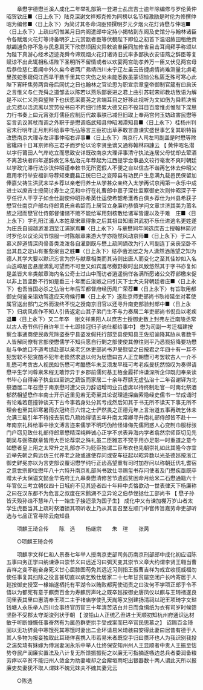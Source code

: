 <!-- { "loadSidebar": true } -->
　　章懋字德懋兰溪人成化二年举礼部第一登进士乩庶吉士逾年除编修与罗伦黄仲昭贺钦庄■〈日上永下〉陆克深谢文祥郑克修为同榜以名节相激励是时伦为修撰仲昭为编修■〈日上永下〉为简讨其冬命词臣预撰明岁元夕烟火花灯诗懋与仲昭■〈日上永下〉上疏曰切惟某月日内阁遣郎中定持小揭帖到东阁及史馆分与翰林诸臣令各赋烟火花灯等诗备明岁上元赏翫者臣等伏覩陛下即位之初首下温诏赦田租绝贡献蠲逋负停不急与民息肩天下欣然顷因灾异敕谕羣臣同加修省目击耳闻拜手称颂以为陛下真游心经术迈迹尧舜今谛观烟火花灯诸诗旧式率多鄙执衣安语燕之辞臣等复赋谅不出此辄相私语陛下圣明所不留情或者以欢宴两宫助孝养万一臣又伏见两宫母后恭俭慈仁着闻中外久矣今者两广弗靖四川未宁辽左虽云告捷虏情尚难测量北虏毛里孩蛇豕窥伺江西旱干数千里其它灾伤之处未能悉数虽蒙诏恤公私匮乏殊可寒心此陛下宵旰焦劳两宫母后同忧之日也翰林之官论思为职宣宗章皇帝御制官箴有曰启沃之言惟义与仁尧舜之道邹孟以陈若以燕乐鄙亵进之君上曲引苏轼宋祁教坊致语为解是不以仁义尧舜望陛下也伏愿采蒭荛之言端耳目之好移此视听为文如伤为舜若决省此宂费以活流离以赏劳役书曰不矜细行终累大德又曰不役耳目百度惟贞惟陛下深思力行书奏上曰元宵张灯儒臣应制历代故事朕已减但旧取上奉两宫何玉妨政害民懋等妄言讥议其杖而调之外职于是懋调临武知县仲昭湘潭知县■〈日上永下〉桂杨州判官未行明年正月刑科给事中毛弘等言三臣初出草茅敢言直谏实盛世事乞复其职特旨改懋南京大理寺左评事仲昭右评事■〈日上永下〉南京行人司左司副盖是时懋等除官纔四十日耳京师称三君子而罗伦以论李贤坐谪又通称翰林四諌云 【 黄仲昭名潜以字行莆田人气岸屹立而思致安详既改南京大理评事清守执法连居父母忧却去荤酒不离苫块者四年遂辞疾乞朱弘治元年荐起为江西提学佥事品文较行毫发不爽时朝廷以学政宂滞行法沙汰仲昭谨奉敕书无所宽假人不便之自以信古不谐再乞休去仲昭父嘉用孝行举安福训导荐知束鹿县正统巳巳之变障县有功民户生息满九载邑民保留加俸嘉父祷生洪武末举乡荐以亲老归养士从学甚众亲终入太学再试京闱第一永乐中成进士以庶吉士授简讨寿生之见和中行在礼曹郎中嘉子深仕监察御史次则仲昭深子干亨任行人干亨子如金仕副使仲昭孙希英仕运使希韶希濩希白俱乡荐仕为州县希获子懋官仕南京户部右侍郎黄氏自希韶而上居官立身廉约恭慎学问文章世济其美为莆名族之冠而懋官仕侍郎督储储不赡不能给军用刻核散给诸军皆讙以及于难　庄■〈日上永下〉字孔阳江浦人本姓章宋章得象之后其祖曰知甫洪武初不乐仕进逃名更姓遂为庄氏自闽越游淮泗至江浦家焉■〈日上永下〉与章懋同年同选庶吉士授翰林简讨时罗伦以议论风节惊服一时陈献章来游大学亦隐然风动京师■〈日上永下〉于二人慕义醉道情深肉骨善类泼泼各自濯劘既与懋上疏同谪改为行人司副连丁亲丧坚卧不出其县之定山有峯壑泉亩之胜■〈日上永下〉结亭凿池居之为人潇然洒落望之知为德人其学大要以默识忘言为宗与献章相类而其诗则出唐人而变化之至其佳妙如入名山迭嶂层峦悬崖滴乳可望而不可至又如宾羞尽撤野蔌时出风致悠然其于字书亦复如是盖皆大率类献章海内名公奇士过山中而访者逍遥徜徉各满所愿诸公交荐部檄来促以非上旨坚卧不行如是垂三十年而丘浚嫉之曰引天下士大夫背朝廷者庄■〈日上永下〉也吾当国必杀之弘治七年后军都督府经历周广荣荐■〈日上永下〉有旨取用都御史何鉴亲诣劝驾遣应天府候行■〈日上永下〉遂赴京师吏部尚书耿裕延坐对茗使属官送出部门之外而浚终不悦之授南京旧官以还寻升南吏部验封郎中■〈日上永下〉归病风疾作不知人引告返定山其子弟门生不与力奏居二年吏部尚书倪岳以老疾退■〈日上永下〉又二年卒　谢文祥耒阳人以庶吉士授御史数上封弗左迁南陵丞常以古人奇节伟行自许年三十七即挂冠归子讷仕都给事中】 懋为司副一考迁福建按察佥事通商使民救荒除盗泰宁县盗发假托行部至县使知县王佐招谕降其胁从者数千人皆解同僚有言部使懋儒学不知兵愿自行剿之部使使其僚往则平乃悉戮招降要功懋耻与争绝口不道考绩赴部以亲老乞休吏部尚书尹旻慰留之曰按君之年四十有一耳不犯罢软不犯贪酷不犯年老倐然求退以何为居懋曰古人正立朝懋可考罢软古人一介不耴懋可考贪古人视民如伤懋可考酷懋年未艾须发早班可考老疾旻抚然惊叹为奏得请懋平生学问尊禀朱程无敢悖异于乡郡前儒何基王栢金履祥许谦深所企仰既归奉亲读书毕心自得弟子执业四至饷之蔬饭而家居二十余年荐牍无虚弘治十二年召谢铎为北祭酒居二年召懋于南京懋时遭父丧力辞诏增司业员虚席以待终制赴官一时南北祭酒郁然相望懋作率南士开示近里见若无奇至其论说理道探幽索隐经史儒书一举成诵时有论难若莛撞钟谈天下古今事若身处分其亏成然后知其于书无所不读天下事无所不理会也至其祁寒暑雨衣冠终日六馆之士俨然畏之正德元年上言治道五事再疏乞休未允满三载引年不待报去前后八疏始得请五年升南太常卿寻升南礼部侍郎皆不赴十一年南京礼科给事中徐文溥言迩来儒学不明巧伪险怪诽侮先儒罔惑人心变制巾服标张门户窃见致仕礼部侍郎章懋精深纯粹诚心正学不求表异海内学者翕然宗师臣切见先朝吴与弼陈献章皆用大臣论荐崇之殊礼虽二臣雅志不究于用亦足彰一时重道之意今如懋者皇上用之太常升之礼部亦不为贬臣独谓二臣布衣也先朝崇礼如此其隆今亦宜近举先朝之典远仿三代养老之政或遣使存问或安车征起以昭异数以光圣德廵按浙江御史鲜冕亦以为言吏部议覆诏懋学纯行正齿高望重有司时加存问以称朝廷优礼耆宿之意世宗即位懋年八十六特升南京礼部尚书致仕寻赐玺书存问使者及门懋疾亟既卒赠太子太保谥文懿金华佑府王九皋奏懋清修苦节遗孤贫困命月给米二石懋通籍六十年官仅三考立朝仅四十日城府不见其迹者四十年粹中贞恪歆动一世表律天下杨廉称之曰在汉东都不为危言之叔度在宋鹅湖不立异论之伯恭侄拯仕工部尚书 【 懋子孙皆夭殁孙诰不慧年八十一始生子接迢录为国子生】 成化中又有谏加棚万岁山者太学生虎臣当其上疏时祭酒锁其项听收上乃从其言召至左顺门中官传旨嘉劳命吏部听选与七品正官寻除云南知县 

　　项麒王琦合传　　陈　选　　杨继宗　　朱　瑄　　张昺 

　　○项麒王琦合传 

　　项麒字文祥仁和人景泰七年举人授南京吏部司务历南京刑部郎中成化初应诏陈五事曰务正学曰纳谏诤曰崇节义曰远近习曰弭天变其崇节义章大约谓李贤王翱当曹吉祥之变不能奋身死义甘心屈膝图苟免其远近习则指王振曹吉祥为戒宜收揽威福勿使任事复其扫除之役言甚切直以病乞致仕居家二十七年甘贫屡空闭户长吟寄居于人廵按御史授室一椽始遂栖托有平湖令以贿败都宪使诮责之曰汝何不学项正郎乎令不悟以为都宪有意于麒赍百金为寿麒厉声叱之既卒廵按御史唐凤仪以麒与王琦禇遂良同里表其里曰惠清奉王项二主于禇庙学使孔天胤等又别建扬清祠以祀王项琦字文琎钱塘人永乐举人四川佥事终官历宦三十年清苦洁白并日而食缉纸为衣有司岁时候馈坚卧不受郡太守湖浚列状于朝 【 浚铅山人正统乙丑进士天顺初知杭州府通识达材敏于听断慷慨任事奋然有为属邑群吏拱手受成案而巳卒官民思慕之】 诏赐百金琦固以无功辞竟中寒饿死其寒饿时妻出二金环请易米琦骇曰安得此妻曰居昔有德于人其人多物为报妾独取此耳琦佯喜携入市若易米者既空手归曰赝环也人为我识别我投之湍矣琦有妹嫁为傅润妻润永乐中举人仕终保安知州州人王显顺者中贵人王振至怙势夺民产润廉实置法及八计复无所馈振振衔之以廉无可指摘遂嗾边总兵者委润备粮劳瘁以卒贫不能归州人敛金为助妻峻却之会廨垣雨圯出银器数十两人谓此天所以报廉吏矣妻犹不取人谓妹不媿兄妹夫不媿其妻兄云 

　　○陈选 

